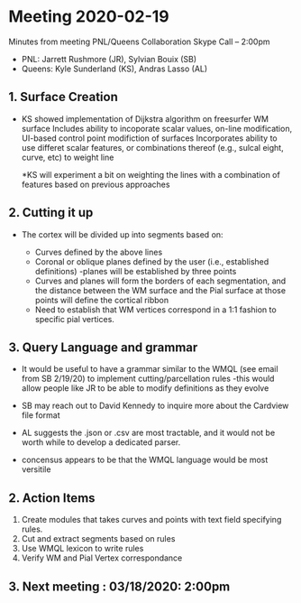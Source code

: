 # Meeting 2020-02-19

Minutes from meeting PNL/Queens Collaboration Skype Call – 2:00pm
* PNL:  Jarrett Rushmore (JR), Sylvian Bouix (SB)
* Queens: Kyle Sunderland (KS), Andras Lasso (AL)


## 1.	 Surface Creation

* KS showed implementation of Dijkstra algorithm on freesurfer WM surface
  Includes ability to incoporate scalar values, on-line modification,  UI-based control point modifiction of surfaces
  Incorporates ability to use differet scalar features, or combinations thereof (e.g., sulcal eight, curve, etc) to weight line
  
  *KS will experiment a bit on weighting the lines with a combination of features based on previous approaches
  
## 2.  Cutting it up

* The cortex will be divided up into segments based on:
  - Curves defined by the above lines
  - Coronal or oblique planes defined by the user (i.e., established definitions)
    -planes will be established by three points
  - Curves and planes will form the borders of each segmentation, and the distance between the WM surface and the Pial surface at those points will define the cortical ribbon
  
  * Need to establish that WM vertices correspond in a 1:1 fashion to specific pial vertices.
  
## 3.  Query Language and grammar
 * It would be useful to have a grammar similar to the WMQL (see email from SB 2/19/20) to implement cutting/parcellation rules
  -this would allow people like JR to be able to modify definitions as they evolve
  
  * SB may reach out to David Kennedy to inquire more about the Cardview file format
  * AL suggests the .json or .csv are most tractable, and it would not be worth while to develop a dedicated parser.
  * concensus appears to be that the WMQL language would be most versitile
 

## 2.	Action Items
  1. Create modules that takes curves and points with text field specifying rules.
  2. Cut and extract segments based on rules
  2. Use WMQL lexicon to write rules 
  3. Verify WM and Pial Vertex correspondance
  
## 3.	Next meeting : 03/18/2020: 2:00pm
